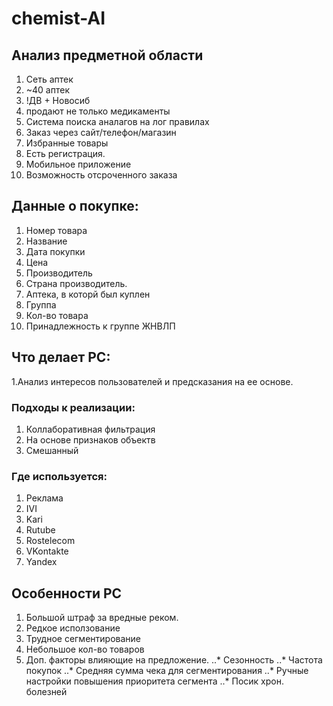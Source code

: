 # chemist-AI

## Анализ предметной области
1. Сеть аптек
2. ~40 аптек
3. !ДВ + Новосиб
4. продают не только медикаменты
5. Система поиска аналагов на лог правилах
6. Заказ через сайт/телефон/магазин
7. Избранные товары
8. Есть регистрация.
9. Мобильное приложение
10. Возможность отсроченного заказа


## Данные о покупке:
1. Номер товара
2. Название
3. Дата покупки
4. Цена
5. Производитель
6. Страна производитель.
7. Аптека, в которй был куплен
8. Группа
9. Кол-во товара
10. Принадлежность к группе ЖНВЛП


## Что делает РС:
1.Анализ интересов пользователей и предсказания на ее основе.

### Подходы к реализации:
1. Коллаборативная фильтрация
2. На основе признаков объектв
3. Смешанный

### Где используется:
1. Реклама
2. IVI
3. Kari
4. Rutube
5. Rostelecom
6. VKontakte
7. Yandex


## Особенности РС
1. Большой штраф за вредные реком.
2. Редкое исползование
3. Трудное сегментирование
4. Небольшое кол-во товаров
5. Доп. факторы влияющие на предложение.
..* Сезонность
..* Частота покупок
..* Средняя сумма чека для сегментирования
..* Ручные настройки повышения приоритета сегмента
..* Посик хрон. болезней
